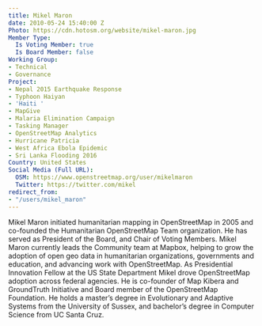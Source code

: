 ```yaml
---
title: Mikel Maron
date: 2010-05-24 15:40:00 Z
Photo: https://cdn.hotosm.org/website/mikel-maron.jpg
Member Type:
  Is Voting Member: true
  Is Board Member: false
Working Group:
- Technical
- Governance
Project:
- Nepal 2015 Earthquake Response
- Typhoon Haiyan
- 'Haiti '
- MapGive
- Malaria Elimination Campaign
- Tasking Manager
- OpenStreetMap Analytics
- Hurricane Patricia
- West Africa Ebola Epidemic
- Sri Lanka Flooding 2016
Country: United States
Social Media (Full URL):
  OSM: https://www.openstreetmap.org/user/mikelmaron
  Twitter: https://twitter.com/mikel
redirect_from:
- "/users/mikel_maron"
---
```


Mikel Maron initiated humanitarian mapping in OpenStreetMap in 2005 and co-founded the Humanitarian OpenStreetMap Team organization. He has served as President of the Board, and Chair of Voting Members. Mikel Maron currently leads the Community team at Mapbox, helping to grow the adoption of open geo data in humanitarian organizations, governments and education, and advancing work with OpenStreetMap. As Presidential Innovation Fellow at the US State Department Mikel drove OpenStreetMap adoption across federal agencies. He is co-founder of Map Kibera and GroundTruth Initiative and Board member of the OpenStreetMap Foundation. He holds a master’s degree in Evolutionary and Adaptive Systems from the University of Sussex, and bachelor’s degree in Computer Science from UC Santa Cruz.